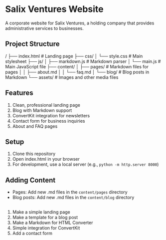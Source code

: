 # Salix Ventures Website

A corporate website for Salix Ventures, a holding company that provides administrative services to businesses.

## Project Structure
/
├── index.html           # Landing page
├── css/
│   └── style.css       # Main stylesheet
├── js/
│   ├── markdown.js     # Markdown parser
│   └── main.js         # Main JavaScript file
├── content/
│   ├── pages/         # Markdown files for pages
│   │   ├── about.md
│   │   └── faq.md
│   └── blog/          # Blog posts in Markdown
└── assets/            # Images and other media files

## Features
1. Clean, professional landing page
2. Blog with Markdown support
3. ConvertKit integration for newsletters
4. Contact form for business inquiries
5. About and FAQ pages

## Setup
1. Clone this repository
2. Open index.html in your browser
3. For development, use a local server (e.g., `python -m http.server 8000`)

## Adding Content
- Pages: Add new .md files in the `content/pages` directory
- Blog posts: Add new .md files in the `content/blog` directory

## 
1. Make a simple landing page
2. Make a template for a blog post
3. Make a Markdown for HTML Converter
4. Simple integration for ConvertKit
5. Add a contact form
